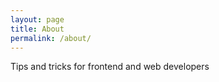 ```yaml
---
layout: page
title: About
permalink: /about/
---
```


Tips and tricks for frontend and web developers

